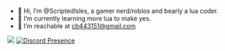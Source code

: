 - 👋 Hi, I’m @ScriptedIsles, a gamer nerd/roblos and bearly a lua coder.
- 🌱 I’m currently learning more lua to make yes.
- 💞️ I’m reachable at cb443151@gmail.com


![](http://github-profile-summary-cards.vercel.app/api/cards/profile-details?username=scriptedisles&theme=dracula)
[![Discord Presence](https://lanyard.cnrad.dev/api/488809683855998987)](https://discord.com/users/488809683855998987)
